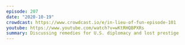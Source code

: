 ```yaml
---
episode: 207
date: "2020-10-19"
crowdcast: https://www.crowdcast.io/e/in-lieu-of-fun-episode-101
youtube: https://www.youtube.com/watch?v=wKtRHQBPXRs
summary: Discussing remedies for U.S. diplomacy and lost prestige
---
```


